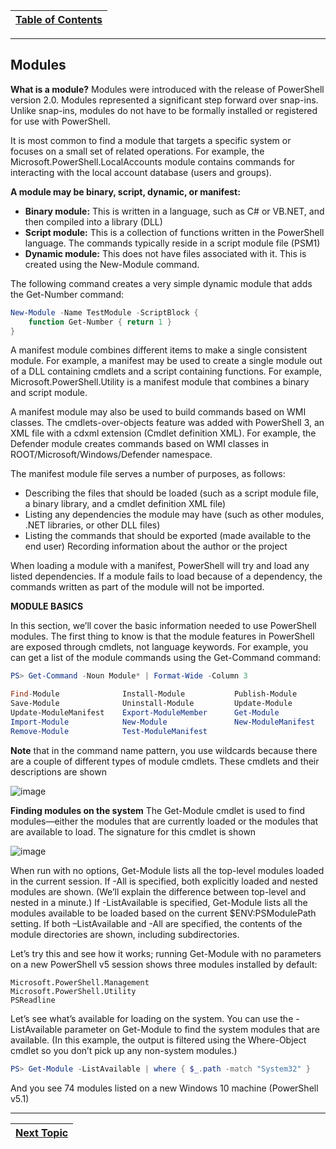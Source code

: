 |[Table of Contents](/00-Table-of-Contents.md)|
|---|

---

## Modules

**What is a module?**
Modules were introduced with the release of PowerShell version 2.0. Modules represented a significant step forward over snap-ins. Unlike snap-ins, modules do not have to be formally installed or registered for use with PowerShell.

It is most common to find a module that targets a specific system or focuses on a small set of related operations. For example, the Microsoft.PowerShell.LocalAccounts module contains commands for interacting with the local account database (users and groups).

**A module may be binary, script, dynamic, or manifest:**

* **Binary module:** This is written in a language, such as C# or VB.NET, and then compiled into a library (DLL)
* **Script module:** This is a collection of functions written in the PowerShell language. The commands typically reside in a script module file (PSM1)
* **Dynamic module:** This does not have files associated with it. This is created using the New-Module command. 

The following command creates a very simple dynamic module that adds the Get-Number command:

```powershell
New-Module -Name TestModule -ScriptBlock { 
    function Get-Number { return 1 } 
} 
```

A manifest module combines different items to make a single consistent module. For example, a manifest may be used to create a single module out of a DLL containing cmdlets and a script containing functions. For example, Microsoft.PowerShell.Utility is a manifest module that combines a binary and script module.

A manifest module may also be used to build commands based on WMI classes. The cmdlets-over-objects feature was added with PowerShell 3, an XML file with a cdxml extension (Cmdlet definition XML). For example, the Defender module creates commands based on WMI classes in ROOT/Microsoft/Windows/Defender namespace.

The manifest module file serves a number of purposes, as follows:

* Describing the files that should be loaded (such as a script module file, a binary library, and a cmdlet definition XML file)
* Listing any dependencies the module may have (such as other modules, .NET libraries, or other DLL files)
* Listing the commands that should be exported (made available to the end user) Recording information about the author or the project

When loading a module with a manifest, PowerShell will try and load any listed dependencies. If a module fails to load because of a dependency, the commands written as part of the module will not be imported.

**MODULE BASICS**

In this section, we’ll cover the basic information needed to use PowerShell modules. The first thing to know is that the module features in PowerShell are exposed through cmdlets, not language keywords. For example, you can get a list of the module commands using the Get-Command command:

```powershell
PS> Get-Command -Noun Module* | Format-Wide -Column 3

Find-Module              Install-Module           Publish-Module
Save-Module              Uninstall-Module         Update-Module
Update-ModuleManifest    Export-ModuleMember      Get-Module
Import-Module            New-Module               New-ModuleManifest
Remove-Module            Test-ModuleManifest
```

**Note** that in the command name pattern, you use wildcards because there are a couple of different types of module cmdlets. These cmdlets and their descriptions are shown

![image](https://user-images.githubusercontent.com/47218880/61807494-43f66e00-adff-11e9-9eba-54e22c8f39f9.png)

**Finding modules on the system**
The Get-Module cmdlet is used to find modules—either the modules that are currently loaded or the modules that are available to load. The signature for this cmdlet is shown

![image](https://user-images.githubusercontent.com/47218880/61807569-68eae100-adff-11e9-8e1e-274021f95e5a.png)

When run with no options, Get-Module lists all the top-level modules loaded in the current session. If -All is specified, both explicitly loaded and nested modules are shown. (We’ll explain the difference between top-level and nested in a minute.) If -ListAvailable is specified, Get-Module lists all the modules available to be loaded based on the current $ENV:PSModulePath setting. If both –ListAvailable and -All are specified, the contents of the module directories are shown, including subdirectories.

Let’s try this and see how it works; running Get-Module with no parameters on a new PowerShell v5 session shows three modules installed by default:

```
Microsoft.PowerShell.Management
Microsoft.PowerShell.Utility
PSReadline
```
Let’s see what’s available for loading on the system. You can use the -ListAvailable parameter on Get-Module to find the system modules that are available. (In this example, the output is filtered using the Where-Object cmdlet so you don’t pick up any non-system modules.)
```powershell
PS> Get-Module -ListAvailable | where { $_.path -match "System32" }
```
And you see 74 modules listed on a new Windows 10 machine (PowerShell v5.1)

---

|[Next Topic](/04_Powershell_Scripts/09_Challenge_Labs.md)|
|---|
